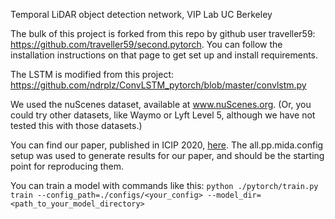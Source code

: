 Temporal LiDAR object detection network, VIP Lab UC Berkeley

The bulk of this project is forked from this repo by github user traveller59: https://github.com/traveller59/second.pytorch. 
You can follow the installation instructions on that page to get set up and install requirements. 

The LSTM is modified from this project: https://github.com/ndrplz/ConvLSTM_pytorch/blob/master/convlstm.py

We used the nuScenes dataset, available at www.nuScenes.org. (Or, you could try other datasets, like Waymo or Lyft Level 5, although we have not tested this with those datasets.)

You can find our paper, published in ICIP 2020, [here](http://www-video.eecs.berkeley.edu/papers/mccrae/ICIP_Extended_Results_9_23_Revision.pdf).
The all.pp.mida.config setup was used to generate results for our paper, and should be the starting point for reproducing them.

You can train a model with commands like this:
`python ./pytorch/train.py train --config_path=./configs/<your_config> --model_dir=<path_to_your_model_directory>`
